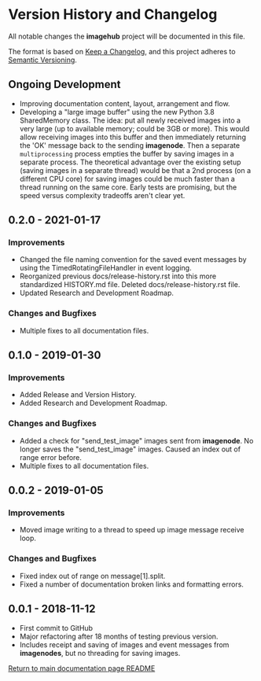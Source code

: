 # Version History and Changelog

All notable changes the **imagehub** project will be documented in this file.

The format is based on [Keep a Changelog](https://keepachangelog.com/en/1.0.0/),
and this project adheres to [Semantic Versioning](https://semver.org/spec/v2.0.0.html).

## Ongoing Development

- Improving documentation content, layout, arrangement and flow.
- Developing a "large image buffer" using the new Python 3.8 SharedMemory
  class. The idea: put all newly received images into a very
  large (up to available memory; could be 3GB or more). This would allow
  receiving images into this buffer and then immediately returning the 'OK'
  message back to the sending **imagenode**. Then a separate `multiprocessing`
  process empties the buffer by saving images in a separate process. The
  theoretical advantage over the existing setup (saving images in a separate
  thread) would be that a 2nd process (on a different CPU core) for saving
  images could be much faster than a thread running on the same core. Early
  tests are promising, but the speed versus complexity tradeoffs aren't clear
  yet.

## 0.2.0 - 2021-01-17

### Improvements

- Changed the file naming convention for the saved event messages by using the
  TimedRotatingFileHandler in event logging.
- Reorganized previous docs/release-history.rst into this more standardized
  HISTORY.md file. Deleted docs/release-history.rst file.
- Updated Research and Development Roadmap.

### Changes and Bugfixes

- Multiple fixes to all documentation files.

## 0.1.0 - 2019-01-30

### Improvements

- Added Release and Version History.
- Added Research and Development Roadmap.

### Changes and Bugfixes

- Added a check for "send_test_image" images sent from **imagenode**. No longer
  saves the "send_test_image" images. Caused an index out of range error before.
- Multiple fixes to all documentation files.

## 0.0.2 - 2019-01-05

### Improvements

- Moved image writing to a thread to speed up image message receive loop.

### Changes and Bugfixes

- Fixed index out of range on message[1].split.
- Fixed a number of documentation broken links and formatting errors.

## 0.0.1 - 2018-11-12

- First commit to GitHub
- Major refactoring after 18 months of testing previous version.
- Includes receipt and saving of images and event messages from **imagenodes**,
  but no threading for saving images.


[Return to main documentation page README](README.rst)
